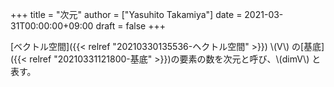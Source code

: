 +++
title = "次元"
author = ["Yasuhito Takamiya"]
date = 2021-03-31T00:00:00+09:00
draft = false
+++

[ベクトル空間]({{< relref "20210330135536-ヘクトル空間" >}}) \\(V\\) の[基底]({{< relref "20210331121800-基底" >}})の要素の数を次元と呼び、\\(dimV\\) と表す。
